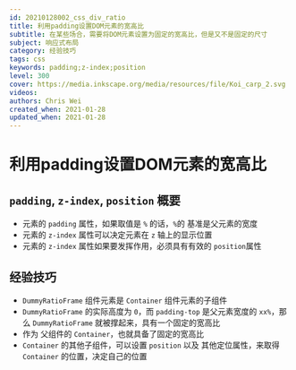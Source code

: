 ```yaml
---
id: 20210128002_css_div_ratio
title: 利用padding设置DOM元素的宽高比
subtitle: 在某些场合，需要将DOM元素设置为固定的宽高比，但是又不是固定的尺寸
subject: 响应式布局
category: 经验技巧
tags: css
keywords: padding;z-index;position
level: 300
cover: https://media.inkscape.org/media/resources/file/Koi_carp_2.svg
videos: 
authors: Chris Wei
created_when: 2021-01-28
updated_when: 2021-01-28
---
```


# 利用padding设置DOM元素的宽高比

## `padding`, `z-index`, `position` 概要

- 元素的 `padding` 属性，如果取值是 `%` 的话，`%`的 基准是父元素的宽度
- 元素的 `z-index` 属性可以决定元素在 `z` 轴上的显示位置
- 元素的 `z-index` 属性如果要发挥作用，必须具有有效的 `position`属性

## 经验技巧

- `DummyRatioFrame` 组件元素是 `Container` 组件元素的子组件
- `DummyRatioFrame` 的实际高度为 `0`，而 `padding-top` 是父元素宽度的 `xx%`，那么 `DummyRatioFrame` 就被撑起来，具有一个固定的宽高比
- 作为 父组件的 `Container`，也就具备了固定的宽高比
- `Container` 的其他子组件，可以设置 `position` 以及 其他定位属性，来取得 `Container` 的位置，决定自己的位置

